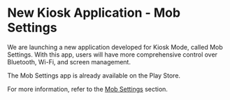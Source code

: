 # New Kiosk Application - Mob Settings

We are launching a new application developed for Kiosk Mode, called Mob Settings. With this app, users will have more comprehensive control over Bluetooth, Wi-Fi, and screen management.

The Mob Settings app is already available on the Play Store.

For more information, refer to the [Mob Settings](../../portal/configuracoes/editar-politica/aplicativos/mob-settings.md) section.
